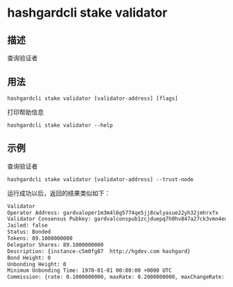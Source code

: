 # hashgardcli stake validator

## 描述

查询验证者

## 用法

```
hashgardcli stake validator [validator-address] [flags]
```
打印帮助信息
```
hashgardcli stake validator --help
```

## 示例

查询验证者
```
hashgardcli stake validator [validator-address] --trust-node
```

运行成功以后，返回的结果类似如下：

```txt
Validator 
Operator Address: gardvaloper1m3m4l6g5774qe5jj8cwlyasue22yh32jmhrxfx
Validator Consensus Pubkey: gardvalconspub1zcjduepq7h0hv847a27ck3vmn4ednw5qrsjeykhdg7gnuj28ls5snsallt3svmlckm
Jailed: false
Status: Bonded
Tokens: 89.1000000000
Delegator Shares: 89.1000000000
Description: {instance-c5m0fg87  http://hgdev.com hashgard}
Bond Height: 0
Unbonding Height: 0
Minimum Unbonding Time: 1970-01-01 00:00:00 +0000 UTC
Commission: {rate: 0.1000000000, maxRate: 0.2000000000, maxChangeRate: 0.0100000000, updateTime: 0001-01-01 00:00:00 +0000 UTC}

```

